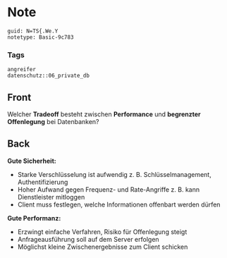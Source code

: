 # Note
```
guid: N=TS{.We.Y
notetype: Basic-9c783
```

### Tags
```
angreifer
datenschutz::06_private_db
```

## Front
Welcher <b>Tradeoff</b> besteht zwischen <b>Performance</b> und <b>begrenzter Offenlegung</b> bei Datenbanken?

## Back
<b>Gute Sicherheit:</b>
<ul><li>Starke Verschlüsselung ist aufwendig z. B. Schlüsselmanagement, Authentifizierung</li><li>Hoher Aufwand gegen Frequenz- und Rate-Angriffe z. B. kann Dienstleister mitloggen</li><li>Client muss festlegen, welche Informationen offenbart werden dürfen</li></ul>
<b>Gute Performanz:</b>
<ul><li>Erzwingt einfache Verfahren, Risiko für Offenlegung steigt</li><li>Anfrageausführung soll auf dem Server erfolgen</li><li>Möglichst kleine Zwischenergebnisse zum Client schicken</li></ul>
